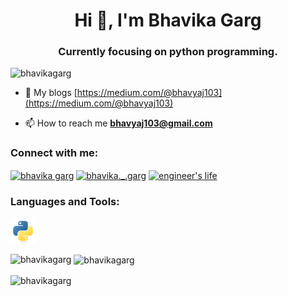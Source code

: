 <h1 align="center">Hi 👋, I'm Bhavika Garg</h1>
<h3 align="center">Currently focusing on python programming.</h3>

<p align="left"> <img src="https://komarev.com/ghpvc/?username=bhavikagarg&label=Profile%20views&color=0e75b6&style=flat" alt="bhavikagarg" /> </p>

- 📝 My blogs [https://medium.com/@bhavyaj103](https://medium.com/@bhavyaj103)

- 📫 How to reach me **bhavyaj103@gmail.com**

<h3 align="left">Connect with me:</h3>
<p align="left">
<a href="https://linkedin.com/in/bhavika garg" target="blank"><img align="center" src="https://raw.githubusercontent.com/rahuldkjain/github-profile-readme-generator/master/src/images/icons/Social/linked-in-alt.svg" alt="bhavika garg" height="30" width="40" /></a>
<a href="https://instagram.com/bhavika._.garg" target="blank"><img align="center" src="https://raw.githubusercontent.com/rahuldkjain/github-profile-readme-generator/master/src/images/icons/Social/instagram.svg" alt="bhavika._.garg" height="30" width="40" /></a>
<a href="https://www.youtube.com/c/engineer's life" target="blank"><img align="center" src="https://raw.githubusercontent.com/rahuldkjain/github-profile-readme-generator/master/src/images/icons/Social/youtube.svg" alt="engineer's life" height="30" width="40" /></a>
</p>

<h3 align="left">Languages and Tools:</h3>
<p align="left"> <a href="https://www.python.org" target="_blank" rel="noreferrer"> <img src="https://raw.githubusercontent.com/devicons/devicon/master/icons/python/python-original.svg" alt="python" width="40" height="40"/> </a> </p>

<p><img align="left" src="https://github-readme-stats.vercel.app/api/top-langs?username=bhavikagarg&show_icons=true&locale=en&layout=compact" alt="bhavikagarg" /></p>

<p>&nbsp;<img align="center" src="https://github-readme-stats.vercel.app/api?username=bhavikagarg&show_icons=true&locale=en" alt="bhavikagarg" /></p>

<p><img align="center" src="https://github-readme-streak-stats.herokuapp.com/?user=bhavikagarg&" alt="bhavikagarg" /></p>
